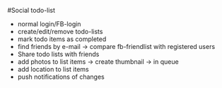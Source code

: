 #Social todo-list
- normal login/FB-login
- create/edit/remove todo-lists
- mark todo items as completed
- find friends by e-mail
    -> compare fb-friendlist with registered users
- Share todo lists with friends
- add photos to list items
    -> create thumbnail 
    -> in queue
- add location to list items
- push notifications of changes
